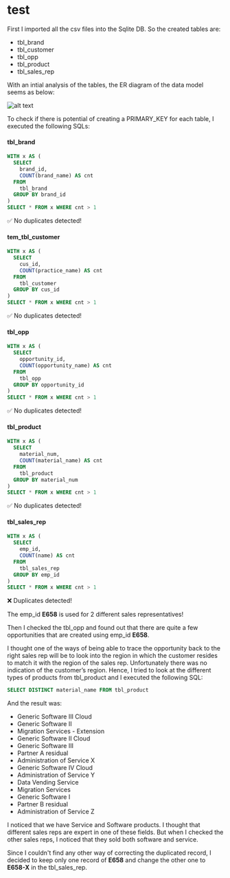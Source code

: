 # test

First I imported all the csv files into the Sqlite DB. So the created tables are:

- tbl_brand
- tbl_customer
- tbl_opp
- tbl_product
- tbl_sales_rep

With an intial analysis of the tables, the ER diagram of the data model seems as below:

![alt text](https://github.com/sarangch/test/er_diagram.png?raw=true)

To check if there is potential of creating a PRIMARY_KEY for each table, I executed the following SQLs:

#### tbl_brand

```sql
WITH x AS (
  SELECT 
  	brand_id, 
  	COUNT(brand_name) AS cnt 
  FROM 
  	tbl_brand 
  GROUP BY brand_id
)
SELECT * FROM x WHERE cnt > 1
```

:white_check_mark: No duplicates detected!


#### tem_tbl_customer

```sql
WITH x AS (
  SELECT 
  	cus_id, 
  	COUNT(practice_name) AS cnt 
  FROM 
  	tbl_customer
  GROUP BY cus_id
)
SELECT * FROM x WHERE cnt > 1
```

:white_check_mark: No duplicates detected!

#### tbl_opp

```sql
WITH x AS (
  SELECT 
  	opportunity_id, 
  	COUNT(opportunity_name) AS cnt 
  FROM 
  	tbl_opp
  GROUP BY opportunity_id
)
SELECT * FROM x WHERE cnt > 1
```

:white_check_mark: No duplicates detected!


#### tbl_product

```sql
WITH x AS (
  SELECT 
  	material_num, 
  	COUNT(material_name) AS cnt 
  FROM 
  	tbl_product
  GROUP BY material_num
)
SELECT * FROM x WHERE cnt > 1
```

:white_check_mark: No duplicates detected!


#### tbl_sales_rep

```sql
WITH x AS (
  SELECT 
  	emp_id, 
  	COUNT(name) AS cnt 
  FROM 
  	tbl_sales_rep
  GROUP BY emp_id
)
SELECT * FROM x WHERE cnt > 1
```

:x: Duplicates detected!

The emp_id **E658** is used for 2 different sales representatives!

Then I checked the tbl_opp and found out that there are quite a few opportunities that are created using emp_id **E658**. 

I thought one of the ways of being able to trace the opportunity back to the right sales rep will be to look into the region in which the customer resides to match it with the region of the sales rep. Unfortunately there was no indication of the customer’s region. Hence, I tried to look at the different types of products from tbl_product and I executed the following SQL:

```sql
SELECT DISTINCT material_name FROM tbl_product
```

And the result was:

- Generic Software III Cloud
- Generic Software II
- Migration Services - Extension
- Generic Software II Cloud
- Generic Software III
- Partner A residual
- Administration of Service X
- Generic Software IV Cloud
- Administration of Service Y
- Data Vending Service
- Migration Services
- Generic Software I
- Partner B residual 
- Administration of Service Z


I noticed that we have Service and Software products. I thought that different sales reps are expert in one of these fields. But when I checked the other sales reps, I noticed that they sold both software and service. 

Since I couldn't find any other way of correcting the duplicated record, I decided to keep only one record of **E658** and change the other one to **E658-X** in the tbl_sales_rep.


